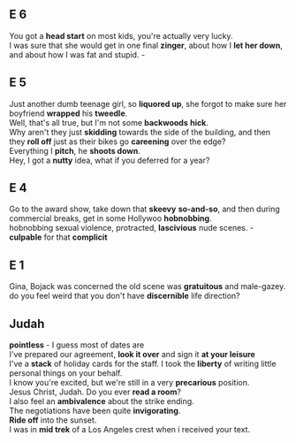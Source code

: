 
## E 6 
You got a **head start** on most kids, you're actually very lucky.  
I was sure that she would get in one final **zinger**, about how I **let her down**, and about how I was fat and stupid. -  
 
## E 5 

Just another dumb teenage girl, so **liquored up**, she forgot to make sure her boyfriend **wrapped** his **tweedle**.  
Well, that's all true, but I'm not some **backwoods** **hick**.  
Why aren't they just **skidding** towards the side of the building, and then they **roll off** just as their bikes go **careening** over the edge?   
Everything I **pitch**, he **shoots down**.  
Hey, I got a **nutty** idea, what if you deferred for a year?  

## E 4  

Go to the award show, take down that **skeevy** **so-and-so**, and then during commercial breaks, get in some Hollywoo **hobnobbing**.  
hobnobbing sexual violence, protracted, **lascivious** nude scenes. -  
**culpable** for that **complicit**  

## E 1  
Gina, Bojack was concerned the old scene was **gratuitous** and male-gazey.  
do you feel weird that you don't have **discernible** life direction?  

## Judah 

**pointless** - I guess most of dates are  
I've prepared our agreement, **look it over** and sign it **at your leisure**  
I've a **stack** of holiday cards for the staff. I took the **liberty** of writing little personal things on your behalf.   
I know you're excited, but we're still in a very **precarious** position.  
Jesus Christ, Judah. Do you ever **read a room**?  
I also feel an **ambivalence** about the strike ending.  
The negotiations have been quite **invigorating**.  
**Ride off** into the sunset.  
I was in **mid trek** of a Los Angeles crest when i received your text.  
